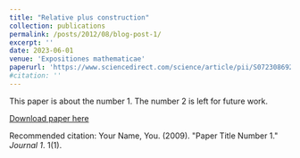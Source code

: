```yaml
---
title: "Relative plus construction"
collection: publications
permalink: /posts/2012/08/blog-post-1/
excerpt: ''
date: 2023-06-01
venue: 'Expositiones mathematicae'
paperurl: 'https://www.sciencedirect.com/science/article/pii/S0723086923000348'
#citation: ''
---
```

This paper is about the number 1. The number 2 is left for future work.

[Download paper here](http://academicpages.github.io/files/paper1.pdf)

Recommended citation: Your Name, You. (2009). "Paper Title Number 1." <i>Journal 1</i>. 1(1).